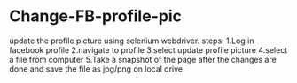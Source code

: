 # Change-FB-profile-pic
update the profile picture using selenium webdriver.
steps: 
  1.Log in facebook profile
  2.navigate to profile
  3.select update profile picture
  4.select a file from computer
  5.Take a snapshot of the page after the changes are done and save the file as jpg/png on local drive
